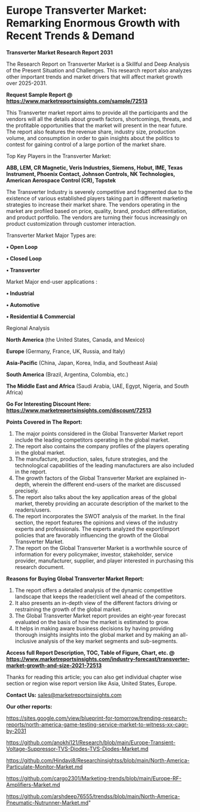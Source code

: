 # Europe Transverter Market: Remarking Enormous Growth with Recent Trends & Demand

<strong>Transverter Market Research Report 2031</strong>

The Research Report on Transverter Market is a Skillful and Deep Analysis of the Present Situation and Challenges. This research report also analyzes other important trends and market drivers that will affect market growth over 2025-2031.

<strong>Request Sample Report @ <a href=https://www.marketreportsinsights.com/sample/72513>https://www.marketreportsinsights.com/sample/72513</a></strong>

This Transverter market report aims to provide all the participants and the vendors will all the details about growth factors, shortcomings, threats, and the profitable opportunities that the market will present in the near future. The report also features the revenue share, industry size, production volume, and consumption in order to gain insights about the politics to contest for gaining control of a large portion of the market share.

Top Key Players in the Transverter Market:

<strong>ABB, LEM, CR Magnetic, Veris Industries, Siemens, Hobut, IME, Texas Instrument, Phoenix Contact, Johnson Controls, NK Technologies, American Aerospace Control (CR), Topstek</strong>

The Transverter Industry is severely competitive and fragmented due to the existence of various established players taking part in different marketing strategies to increase their market share. The vendors operating in the market are profiled based on price, quality, brand, product differentiation, and product portfolio. The vendors are turning their focus increasingly on product customization through customer interaction.

Transverter Market Major Types are:

<strong>• Open Loop

• Closed Loop

• Transverter</strong>

Market Major end-user applications :

<strong>• Industrial

• Automotive

• Residential & Commercial</strong>

Regional Analysis

</u><strong><b>North America</b></strong> (the United States, Canada, and Mexico)

<strong><b>Europe </b></strong>(Germany, France, UK, Russia, and Italy)

<strong><b>Asia-Pacific</b></strong> (China, Japan, Korea, India, and Southeast Asia)

<strong><b>South America</b></strong> (Brazil, Argentina, Colombia, etc.)

<strong><b>The Middle East and Africa</b></strong> (Saudi Arabia, UAE, Egypt, Nigeria, and South Africa)

<strong>Go For Interesting Discount Here: <a href=https://www.marketreportsinsights.com/discount/72513>https://www.marketreportsinsights.com/discount/72513</a></strong>

<strong>Points Covered in The Report:</strong>
<ol>
  <li>The major points considered in the Global Transverter Market report include the leading competitors operating in the global market.</li>
  <li>The report also contains the company profiles of the players operating in the global market.</li>
  <li>The manufacture, production, sales, future strategies, and the technological capabilities of the leading manufacturers are also included in the report.</li>
  <li>The growth factors of the Global Transverter Market are explained in-depth, wherein the different end-users of the market are discussed precisely.</li>
  <li>The report also talks about the key application areas of the global market, thereby providing an accurate description of the market to the readers/users.</li>
  <li>The report incorporates the SWOT analysis of the market. In the final section, the report features the opinions and views of the industry experts and professionals. The experts analyzed the export/import policies that are favorably influencing the growth of the Global Transverter Market.</li>
  <li>The report on the Global Transverter Market is a worthwhile source of information for every policymaker, investor, stakeholder, service provider, manufacturer, supplier, and player interested in purchasing this research document.</li>
</ol>
<strong>Reasons for Buying Global Transverter Market Report:</strong>

<ol>
  <li>The report offers a detailed analysis of the dynamic competitive landscape that keeps the reader/client well ahead of the competitors.</li>
  <li>It also presents an in-depth view of the different factors driving or restraining the growth of the global market.</li>
  <li>The Global Transverter Market report provides an eight-year forecast evaluated on the basis of how the market is estimated to grow.</li>
  <li>It helps in making aware business decisions by having providing thorough insights insights into the global market and by making an all-inclusive analysis of the key market segments and sub-segments.</li>
</ol>
<strong>Access full Report Description, TOC, Table of Figure, Chart, etc. @ <a href=https://www.marketreportsinsights.com/industry-forecast/transverter-market-growth-and-size-2021-72513>https://www.marketreportsinsights.com/industry-forecast/transverter-market-growth-and-size-2021-72513</a></strong>


Thanks for reading this article; you can also get individual chapter wise section or region wise report version like Asia, United States, Europe.

<strong>Contact Us:</strong>
sales@marketreportsinsights.com

<strong>Our other reports:</strong>

<a href=https://sites.google.com/view/blueprint-for-tomorrow/trending-research-reports/north-america-game-testing-service-market-to-witness-xx-cagr-by-2031>https://sites.google.com/view/blueprint-for-tomorrow/trending-research-reports/north-america-game-testing-service-market-to-witness-xx-cagr-by-2031</a>

<a href=https://github.com/anokhi121/Research/blob/main/Europe-Transient-Voltage-Suppressor-TVS-Diodes-TVS-Diodes-Market.md>https://github.com/anokhi121/Research/blob/main/Europe-Transient-Voltage-Suppressor-TVS-Diodes-TVS-Diodes-Market.md</a>

<a href=https://github.com/Hindavi8/Researchinsightss/blob/main/North-America-Particulate-Monitor-Market.md>https://github.com/Hindavi8/Researchinsightss/blob/main/North-America-Particulate-Monitor-Market.md</a>

<a href=https://github.com/cargo2301/Marketing-trends/blob/main/Europe-RF-Amplifiers-Market.md>https://github.com/cargo2301/Marketing-trends/blob/main/Europe-RF-Amplifiers-Market.md</a>

<a href=https://github.com/arshdeep76555/trendss/blob/main/North-America-Pneumatic-Nutrunner-Market.md>https://github.com/arshdeep76555/trendss/blob/main/North-America-Pneumatic-Nutrunner-Market.md</a>"
